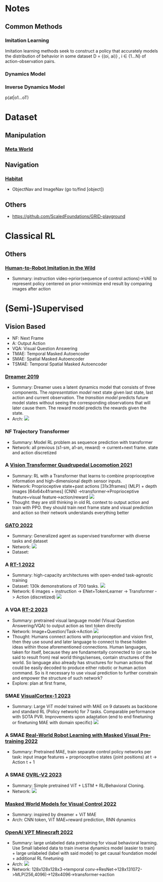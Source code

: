 # Notes
## Common Methods
### Imitation Learning
Imitation learning methods seek to construct a policy that accurately models the distribution of behavior in some dataset D = {(oi, ai)} , i ∈ {1...N} of action-observation pairs.

### Dynamics Model

### Inverse Dynamics Model
p(at|o1...oT)

# Dataset
## Manipulation
### [Meta World](https://meta-world.github.io/)

## Navigation
### [Habitat](https://aihabitat.org/)
- ObjectNav and ImageNav (go to/find [object])

## Others
- https://github.com/ScaledFoundations/GRID-playground

# Classical RL
## Others
### [Human-to-Robot Imitation in the Wild]()
- Summary: instruction video->prior(sequence of control actions)->VAE to represent policy centered on prior->minimize end result by comparing images after action

# (Semi-)Supervised
## Vision Based
- NF: Next Frame
- A: Output Action
- VQA: Visual Question Answering
- TMAE: Temporal Masked Autoencoder
- SMAE: Spatial Masked Autoencoder
- TSMAE: Temporal Spatial Masked Autoencoder

### [Dreamer 2019](https://arxiv.org/pdf/1912.01603.pdf)
- Summary: Dreamer uses a latent dynamics model that consists of three components. The
*representation model* next state given last state, last action and current observation. The
*transition model* predicts future model states without seeing the corresponding observations that will later cause them. The reward model predicts the rewards given the state.
- Arch: ![](/images/dreamer.png)

### NF Trajectory Transformer
- Summary: Model RL problem as sequence prediction with transformer
- Network: all previous (s1-sm, a1-an, reward) -> current+next frame. state and action discretized

### A [Vision Transformer Quadrupedal Locomotion 2021](https://arxiv.org/pdf/2107.03996.pdf)
- Summary: RL with a Transformer that learns to combine proprioceptive information and high-dimensional depth sensor inputs.
- Network: Proprioceptive state+past actions [31x3frames] (MLP) + depth images [64x64x4frames] (CNN) ->transformer->Proprioceptive feature+visual feature->action/reward
![](/images/vision-t-locomotion.png)
- Thought: they are still thinking in old RL context to output action and train with PPO. they should train next frame state and visual prediction and action so their network understands everything better

### [GATO 2022]()
- Summary: Generalized agent as supervised transformer with diverse tasks and dataset
- Network: ![](/images/gato.png)
- Dataset:

### A [RT-1 2022]()
- Summary: high-capacity architectures with open-ended task-agnostic training
- Dataset: 130k demonstrations of 700 tasks. ![](/images/rt-1-data.png)
- Network: 6 images + instruction -> ENet+TokenLearner -> Transformer -> Action (discretized)
![](/images/rt-1.png)

### A VQA [RT-2 2023]()
- Summary: pretrained visual language model (Visual Question Answering/VQA) to output action as text token directly
- Network: Image+Question/Task->Action ![](/images/rt-2.png)
- Thought: Humans connect actions with proprioception and vision first, then they use sound and later language to connect to these hidden ideas within those aforementioned connections. Human languages, taken for itself, because they are fundamentally connected to (or can be said to result from) real world things/senses, contain structures of the world. So language also already has structures for human actions that could be easily decoded to produce either robotic or human action command. So is it necessary to use visual prediction to further constrain and empower the structure of such network? 
- Explore: plan at first frame, 

### SMAE [VisualCortex-1 2023]()
- Summary: Large ViT model trained with MAE on 9 datasets as backbone and standard RL (Policy network) for 7 tasks. Comparable performance with SOTA PVR. Improvements upon adaptation (end to end finetuning or finetuning MAE with domain specific)
![](/images/vc-1.png)

### A SMAE [Real-World Robot Learning with Masked Visual Pre-training 2022](https://arxiv.org/pdf/2210.03109.pdf)
- Summary: Pretrained MAE, train separate control policy networks per task: input image features + proprioceptive states (joint positions) at t -> Action t + 1

### A SMAE [OVRL-V2 2023](https://arxiv.org/pdf/2303.07798.pdf)
- Summary: Simple pretrained ViT + LSTM + RL/Behavioral Cloning. 
- Network: ![](/images/OVRL.png)

### [Masked World Models for Visual Control 2022](https://proceedings.mlr.press/v205/seo23a/seo23a.pdf)
- Summary: inspired by dreamer + ViT MAE
- Arch: CNN token, ViT MAE+reward prediction, RNN dynamics

### [OpenAI VPT Minecraft 2022](https://openai.com/research/vpt)
- Summary: large unlabeled data pretraining for visual behavioral learning. Use Small labeled data to train inverse dynamics model (easier to train) + large unlabeled (label with said model) to get causal foundation model + additional RL finetuning 
- Arch: ![](/images/oa-vpt.png)
- Network: 128x128x128x3->temporal conv->ResNet->128x131072->MLP(256,4096)->128x4096->transformer->action